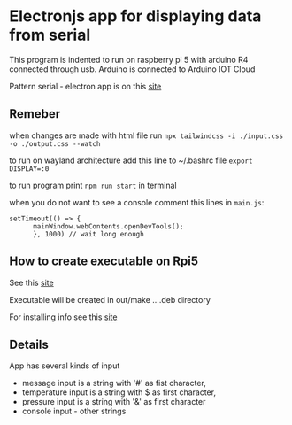 # Electronjs app for displaying data from serial

This program is indented to run on raspberry pi 5 with arduino R4 connected through usb. Arduino is connected to Arduino IOT Cloud

Pattern serial - electron app is on this [site](https://github.com/serialport/electron-serialport/tree/master)

## Remeber

when changes are made with html file run `npx tailwindcss -i ./input.css -o ./output.css --watch`

to run on wayland architecture add this line to ~/.bashrc file `export DISPLAY=:0`

to run program print `npm run start` in terminal

when you do not want to see a console comment this lines in `main.js`:

```
setTimeout(() => {
      mainWindow.webContents.openDevTools();
      }, 1000) // wait long enough
```

## How to create executable on Rpi5

See this [site](https://www.electronjs.org/docs/latest/tutorial/tutorial-packaging)

Executable will be created in out/make ....deb directory

For installing info see this [site](https://chipwired.com/install-deb-file-raspberry-pi/)

## Details

App has several kinds of input
- message input is a string with '#' as fist character, 
- temperature input is a string with $ as first character,
- pressure input is a string with '&' as first character
- console input - other strings
